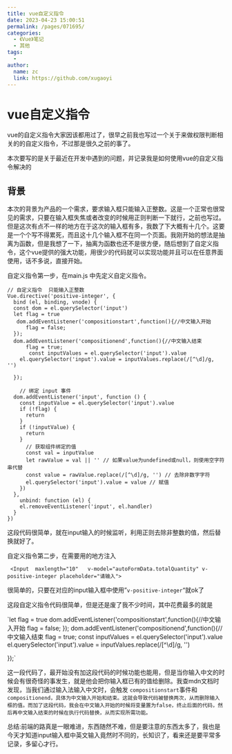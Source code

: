 ```yaml
---
title: vue自定义指令
date: 2023-04-23 15:00:51
permalink: /pages/071695/
categories:
  - 《Vue》笔记
  - 其他
tags:
  -
author:
  name: zc
  link: https://github.com/xugaoyi
---
```

# vue自定义指令

vue的自定义指令大家因该都用过了，很早之前我也写过一个关于来做权限判断相关的的自定义指令，不过那是很久之前的事了。

本次要写的是关于最近在开发中遇到的问题，并记录我是如何使用vue的自定义指令解决的

## 背景

本次的背景为产品的一个需求，要求输入框只能输入正整数。这是一个正常也很常见的需求，只要在输入框失焦或者改变的时候用正则判断一下就行，之前也写过。但是这次有点不一样的地方在于这次的输入框有多，我数了下大概有十几个。这要是一个个写不得累死，而且这十几个输入框不在同一个页面。我刚开始的想法是抽离为函数，但是我想了一下，抽离为函数也还不是很方便，随后想到了自定义指令，这个vue提供的强大功能，用很少的代码就可以实现功能并且可以在任意界面使用，话不多说，直接开始。

自定义指令第一步，在main.js 中先定义自定义指令。

```
// 自定义指令  只能输入正整数
Vue.directive('positive-integer', {
  bind (el, binding, vnode) {
  const dom = el.querySelector('input')
  let flag = true
   dom.addEventListener('compositionstart',function(){//中文输入开始
      flag = false;
  });
  dom.addEventListener('compositionend',function(){//中文输入结束
      flag = true;
       const inputValues = el.querySelector('input').value
    el.querySelector('input').value = inputValues.replace(/[^\d]/g, '')

  });

    // 绑定 input 事件
  dom.addEventListener('input', function () {
    const inputValue = el.querySelector('input').value
    if (!flag) {
      return
    }
    if (!inputValue) {
      return
    }
      // 获取组件绑定的值
      const val = inputValue
      let rawValue = val || '' // 如果value为undefined或null，则使用空字符串代替
      const value = rawValue.replace(/[^\d]/g, '') // 去除非数字字符
      el.querySelector('input').value = value // 赋值
    })
  },
    unbind: function (el) {
    el.removeEventListener('input', el.handler)
  }
})
```

这段代码很简单，就在input输入的时候监听，利用正则去除非整数的值，然后替换就好了。

自定义指令第二步，在需要用的地方注入

` <Input  maxlength="10"   v-model="autoFormData.totalQuantity" v-positive-integer placeholder="请输入">`

很简单的，只要在对应的input输入框中使用”`v-positive-integer`“就ok了

这段自定义指令代码很简单，但是还是废了我不少时间，其中花费最多的就是

`let flag = true
   dom.addEventListener('compositionstart',function(){//中文输入开始
      flag = false;
  });
  dom.addEventListener('compositionend',function(){//中文输入结束
      flag = true;
       const inputValues = el.querySelector('input').value
    el.querySelector('input').value = inputValues.replace(/[^\d]/g, '')

  });`

这一段代码了，最开始没有加这段代码的时候功能也能用，但是当你输入中文的时候会有很奇怪的事发生，就是他会把你输入框已有的值给删除。我查mdn文档时发现，当我们通过输入法输入中文时，会触发 `compositionstart`事件和 `compositionend，具体为中文输入开始和结束。这就会导致代码被替换两次，从而删除输入框的值。而加了这段代码，我会在中文输入开始的时候将变量置为false，终止后面的代码，然后再中文输入结束的时候在执行代码替换，从而实现所需功能。`

总结:前端的路真是一眼难进，东西随然不难，但是要注意的东西太多了，我也是今天才知道input输入框中英文输入竟然时不同的，长知识了，看来还是要平常多记录，多留心才行。
